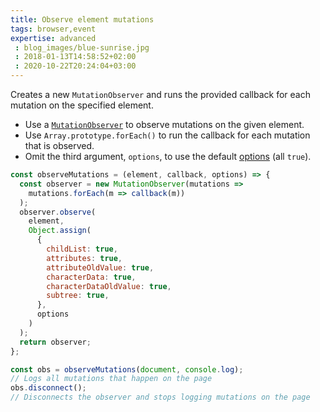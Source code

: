 ```yaml
---
title: Observe element mutations
tags: browser,event
expertise: advanced
 : blog_images/blue-sunrise.jpg
 : 2018-01-13T14:58:52+02:00
 : 2020-10-22T20:24:04+03:00
---
```


Creates a new `MutationObserver` and runs the provided callback for each mutation on the specified element.

- Use a [`MutationObserver`](https://developer.mozilla.org/en-US/docs/Web/API/MutationObserver) to observe mutations on the given element.
- Use `Array.prototype.forEach()` to run the callback for each mutation that is observed.
- Omit the third argument, `options`, to use the default [options](https://developer.mozilla.org/en-US/docs/Web/API/MutationObserver#MutationObserverInit) (all `true`).

```js
const observeMutations = (element, callback, options) => {
  const observer = new MutationObserver(mutations =>
    mutations.forEach(m => callback(m))
  );
  observer.observe(
    element,
    Object.assign(
      {
        childList: true,
        attributes: true,
        attributeOldValue: true,
        characterData: true,
        characterDataOldValue: true,
        subtree: true,
      },
      options
    )
  );
  return observer;
};
```

```js
const obs = observeMutations(document, console.log);
// Logs all mutations that happen on the page
obs.disconnect();
// Disconnects the observer and stops logging mutations on the page
```
